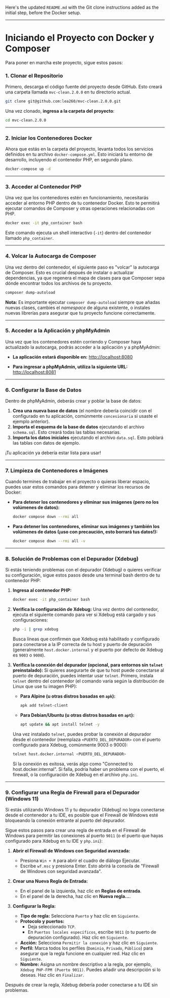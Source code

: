 Here's the updated `README.md` with the Git clone instructions added as the initial step, before the Docker setup.

-----

# Iniciando el Proyecto con Docker y Composer

Para poner en marcha este proyecto, sigue estos pasos:

### 1\. Clonar el Repositorio

Primero, descarga el código fuente del proyecto desde GitHub. Esto creará una carpeta llamada `mvc-clean.2.0.0` en tu directorio actual.

```bash
git clone git@github.com:lea260/mvc-clean.2.0.0.git
```

Una vez clonado, **ingresa a la carpeta del proyecto**:

```bash
cd mvc-clean.2.0.0
```

-----

### 2\. Iniciar los Contenedores Docker

Ahora que estás en la carpeta del proyecto, levanta todos los servicios definidos en tu archivo `docker-compose.yml`. Esto iniciará tu entorno de desarrollo, incluyendo el contenedor PHP, en segundo plano.

```bash
docker-compose up -d
```

-----

### 3\. Acceder al Contenedor PHP

Una vez que los contenedores estén en funcionamiento, necesitarás acceder al entorno PHP dentro de tu contenedor Docker. Esto te permitirá ejecutar comandos de Composer y otras operaciones relacionadas con PHP.

```bash
docker exec -it php_container bash
```

Este comando ejecuta un shell interactivo (`-it`) dentro del contenedor llamado `php_container`.

-----

### 4\. Volcar la Autocarga de Composer

Una vez dentro del contenedor, el siguiente paso es "volcar" la autocarga de Composer. Esto es crucial después de instalar o actualizar dependencias, ya que regenera el mapa de clases para que Composer sepa dónde encontrar todos los archivos de tu proyecto.

```bash
composer dump-autoload
```

**Nota:** Es importante ejecutar `composer dump-autoload` siempre que añadas nuevas clases, cambies el *namespace* de alguna existente, o instales nuevas librerías para asegurar que tu proyecto funcione correctamente.

-----

### 5\. Acceder a la Aplicación y phpMyAdmin

Una vez que los contenedores estén corriendo y Composer haya actualizado la autocarga, podrás acceder a la aplicación y a phpMyAdmin:

  * **La aplicación estará disponible en:**
    [http://localhost:8080](https://www.google.com/search?q=http://localhost:8080)

  * **Para ingresar a phpMyAdmin, utiliza la siguiente URL:**
    [http://localhost:8081](https://www.google.com/search?q=http://localhost:8081)

-----

### 6\. Configurar la Base de Datos

Dentro de phpMyAdmin, deberás crear y poblar la base de datos:

1.  **Crea una nueva base de datos** (el nombre debería coincidir con el configurado en tu aplicación, comúnmente `concesionaria` si usaste el ejemplo anterior).
2.  **Importa el esquema de la base de datos** ejecutando el archivo `schema.sql`. Esto creará todas las tablas necesarias.
3.  **Importa los datos iniciales** ejecutando el archivo `data.sql`. Esto poblará las tablas con datos de ejemplo.

¡Tu aplicación ya debería estar lista para usar\!

-----

### 7\. Limpieza de Contenedores e Imágenes

Cuando termines de trabajar en el proyecto o quieras liberar espacio, puedes usar estos comandos para detener y eliminar los recursos de Docker:

  * **Para detener los contenedores y eliminar sus imágenes (pero no los volúmenes de datos):**

    ```bash
    docker compose down --rmi all
    ```

  * **Para detener los contenedores, eliminar sus imágenes y también los volúmenes de datos (¡uso con precaución, esto borrará tus datos\!):**

    ```bash
    docker compose down --rmi all -v
    ```

-----

### 8\. Solución de Problemas con el Depurador (Xdebug)

Si estás teniendo problemas con el depurador (Xdebug) o quieres verificar su configuración, sigue estos pasos desde una terminal bash dentro de tu contenedor PHP:

1.  **Ingresa al contenedor PHP:**

    ```bash
    docker exec -it php_container bash
    ```

2.  **Verifica la configuración de Xdebug:**
    Una vez dentro del contenedor, ejecuta el siguiente comando para ver si Xdebug está cargado y sus configuraciones:

    ```bash
    php -i | grep xdebug
    ```

    Busca líneas que confirmen que Xdebug está habilitado y configurado para conectarse a la IP correcta de tu host y puerto de depuración (generalmente `host.docker.internal` y el puerto por defecto de Xdebug es `9003` o `9000`).

3.  **Verifica la conexión del depurador (opcional, para entornos sin `telnet` preinstalado):**
    Si quieres asegurarte de que tu host puede conectarse al puerto de depuración, puedes intentar usar `telnet`. Primero, instala `telnet` dentro del contenedor (el comando varía según la distribución de Linux que use tu imagen PHP):

      * **Para Alpine (u otras distros basadas en `apk`):**

        ```bash
        apk add telnet-client
        ```

      * **Para Debian/Ubuntu (u otras distros basadas en `apt`):**

        ```bash
        apt update && apt install telnet -y
        ```

    Una vez instalado `telnet`, puedes probar la conexión al depurador desde el contenedor (reemplaza `<PUERTO_DEL_DEPURADOR>` con el puerto configurado para Xdebug, comúnmente 9003 o 9000):

    ```bash
    telnet host.docker.internal <PUERTO_DEL_DEPURADOR>
    ```

    Si la conexión es exitosa, verás algo como "Connected to host.docker.internal". Si falla, podría haber un problema con el puerto, el firewall, o la configuración de Xdebug en el archivo `php.ini`.

-----

### 9\. Configurar una Regla de Firewall para el Depurador (Windows 11)

Si estás utilizando Windows 11 y tu depurador (Xdebug) no logra conectarse desde el contenedor a tu IDE, es posible que el Firewall de Windows esté bloqueando la conexión entrante al puerto del depurador.

Sigue estos pasos para crear una regla de entrada en el Firewall de Windows para permitir las conexiones al puerto `9011` (o el puerto que hayas configurado para Xdebug en tu IDE y `php.ini`):

1.  **Abrir el Firewall de Windows con Seguridad avanzada:**

      * Presiona `Win + R` para abrir el cuadro de diálogo Ejecutar.
      * Escribe `wf.msc` y presiona Enter. Esto abrirá la consola de "Firewall de Windows con seguridad avanzada".

2.  **Crear una Nueva Regla de Entrada:**

      * En el panel de la izquierda, haz clic en **Reglas de entrada**.
      * En el panel de la derecha, haz clic en **Nueva regla...**.

3.  **Configurar la Regla:**

      * **Tipo de regla:** Selecciona `Puerto` y haz clic en `Siguiente`.
      * **Protocolo y puertos:**
          * Deja seleccionado `TCP`.
          * En `Puertos locales específicos`, escribe `9011` (o tu puerto de depuración configurado). Haz clic en `Siguiente`.
      * **Acción:** Selecciona `Permitir la conexión` y haz clic en `Siguiente`.
      * **Perfil:** Marca todos los perfiles (`Dominio`, `Privado`, `Público`) para asegurar que la regla funcione en cualquier red. Haz clic en `Siguiente`.
      * **Nombre:** Asigna un nombre descriptivo a la regla, por ejemplo, `Xdebug PHP-FPM (Puerto 9011)`. Puedes añadir una descripción si lo deseas. Haz clic en `Finalizar`.

Después de crear la regla, Xdebug debería poder conectarse a tu IDE sin problemas.